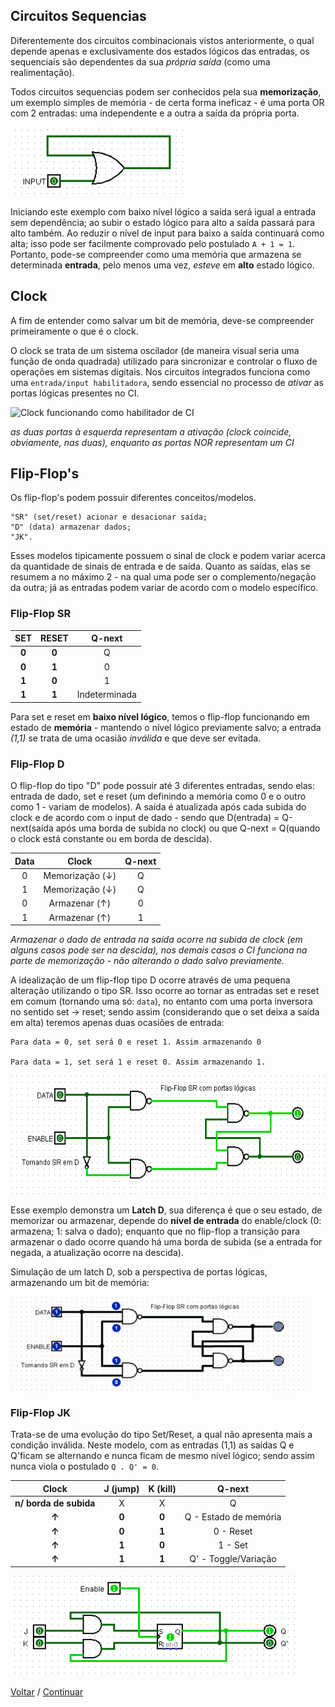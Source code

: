 ## **Circuitos Sequencias**

Diferentemente dos circuitos combinacionais vistos anteriormente, o qual depende apenas e exclusivamente dos estados lógicos das entradas, os sequenciais são dependentes da sua *própria saída* (como uma realimentação).

Todos circuitos sequencias podem ser conhecidos pela sua **memorização**, um exemplo simples de memória - de certa forma ineficaz - é uma porta OR com 2 entradas: uma independente e a outra a saída da própria porta. 

<img src="../img/SequencialSimples.png" alt="Flip-flop SR Latch" width="280" height="110">

Iniciando este exemplo com baixo nível lógico a saída será igual a entrada sem dependência; ao subir o estado lógico para alto a saída passará para alto também. Ao reduzir o nível de input para baixo a saída continuará como alta; isso pode ser facilmente comprovado pelo postulado `A + 1 = 1`. Portanto, pode-se compreender como uma memória que armazena se determinada **entrada**, pelo menos uma vez, *esteve* em **alto** estado lógico.

## **Clock**

A fim de entender como salvar um bit de memória, deve-se compreender primeiramente o que é o clock. 

O clock se trata de um sistema oscilador (de maneira visual seria uma função de onda quadrada) utilizado para sincronizar e controlar o fluxo de operações em sistemas digitais. Nos circuitos integrados funciona como uma `entrada/input habilitadora`, sendo essencial no processo de *ativar* as portas lógicas presentes no CI.

<img src="https://www.electronicshub.org/wp-content/uploads/2015/05/Clocked-SR-flip-–-flop-using-NOR-gates.jpg" alt="Clock funcionando como habilitador de CI" width="400" height="240">

*as duas portas à esquerda representam a ativação (clock coincide, obviamente, nas duas), enquanto as portas NOR representam um CI*


## **Flip-Flop's**

Os flip-flop's podem possuir diferentes conceitos/modelos.

````
"SR" (set/reset) acionar e desacionar saída;
"D" (data) armazenar dados;
"JK".
````

Esses modelos tipicamente possuem o sinal de clock e podem variar acerca da quantidade de sinais de entrada e de saída. Quanto as saídas, elas se resumem a no máximo 2 - na qual uma pode ser o complemento/negação da outra; já as entradas podem variar de acordo com o modelo específico.

### **Flip-Flop SR**
|SET|RESET|Q-next|
|:---:|:---:|:---:|
|**0**|**0**|Q|
|**0**|**1**|0|
|**1**|**0**|1|
|**1**|**1**|Indeterminada|

Para set e reset em **baixo nível lógico**, temos o flip-flop funcionando em estado de **memória** - mantendo o nível lógico previamente salvo; a entrada *(1,1)* se trata de uma ocasião *inválida* e que deve ser evitada.

### **Flip-Flop D**

O flip-flop do tipo "D" pode possuir até 3 diferentes entradas, sendo elas: entrada de dado, set e reset (um definindo a memória como 0 e o outro como 1 - variam de modelos). A saída é atualizada após cada subida do clock e de acordo com o input de dado - sendo que D(entrada) = Q-next(saída após uma borda de subida no clock) ou que Q-next = Q(quando o clock está constante ou em borda de descida).

|Data|Clock|Q-next|
|:---:|:---:|:---:|
|0|Memorização (↓)|Q|
|1|Memorização (↓)|Q|
|0|Armazenar (↑)|0|
|1|Armazenar (↑)|1|

*Armazenar o dado de entrada na saída ocorre na subida de clock (em alguns casos pode ser na descida), nos demais casos o CI funciona na parte de memorização - não alterando o dado salvo previamente.*

A idealização de um flip-flop tipo D ocorre através de uma pequena alteração utilizando o tipo SR. Isso ocorre ao tornar as entradas set e reset em comum (tornando uma só: `data`), no entanto com uma porta inversora no sentido set → reset; sendo assim (considerando que o set deixa a saída em alta) teremos apenas duas ocasiões de entrada:

```
Para data = 0, set será 0 e reset 1. Assim armazenando 0

Para data = 1, set será 1 e reset 0. Assim armazenando 1.
```

<img src="../img/DwFlipFlopSR.png" alt="Latch D com Flip-Flop SR" width="580" height="190">

Esse exemplo demonstra um **Latch D**, sua diferença é que o seu estado, de memorizar ou armazenar, depende do **nível de entrada** do enable/clock (0: armazena; 1: salva o dado); enquanto que no flip-flop a transição para armazenar o dado ocorre quando há uma borda de subida (se a entrada for negada, a atualização ocorre na descida).

Simulação de um latch D, sob a perspectiva de portas lógicas, armazenando um bit de memória:

<img src="../img/LatchDEx.gif" alt="Latch D salvando um bit de memória" width="470" height="150">

### **Flip-Flop JK**

Trata-se de uma evolução do tipo Set/Reset, a qual não apresenta mais a condição inválida. Neste modelo, com as entradas (1,1) as saídas Q e Q'ficam se alternando e nunca ficam de mesmo nível lógico; sendo assim nunca viola o postulado `Q . Q' = 0`.

|Clock|J (jump)|K (kill)|Q-next|
|:---:|:---:|:---:|:---:|
|**n/ borda de subida**|X|X|Q|
|**↑**|**0**|**0**|Q - Estado de memória|
|**↑**|**0**|**1**|0 - Reset|
|**↑**|**1**|**0**|1 - Set|
|**↑**|**1**|**1**|Q' - Toggle/Variação|

<img src="../img/JKwFlipFlopSR.png" alt="JK através do uso de um flip-flop SR" width="460" height="160">

[Voltar](03-Simplificacao.md) / [Continuar](05-Multiplexadores.md)